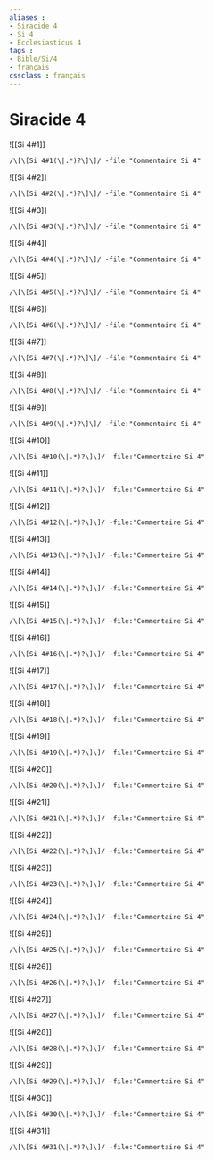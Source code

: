 ```yaml
---
aliases : 
- Siracide 4
- Si 4
- Ecclesiasticus 4
tags : 
- Bible/Si/4
- français
cssclass : français
---
```


# Siracide 4

![[Si 4#1]]

```query
/\[\[Si 4#1(\|.*)?\]\]/ -file:"Commentaire Si 4"
```

![[Si 4#2]]

```query
/\[\[Si 4#2(\|.*)?\]\]/ -file:"Commentaire Si 4"
```

![[Si 4#3]]

```query
/\[\[Si 4#3(\|.*)?\]\]/ -file:"Commentaire Si 4"
```

![[Si 4#4]]

```query
/\[\[Si 4#4(\|.*)?\]\]/ -file:"Commentaire Si 4"
```

![[Si 4#5]]

```query
/\[\[Si 4#5(\|.*)?\]\]/ -file:"Commentaire Si 4"
```

![[Si 4#6]]

```query
/\[\[Si 4#6(\|.*)?\]\]/ -file:"Commentaire Si 4"
```

![[Si 4#7]]

```query
/\[\[Si 4#7(\|.*)?\]\]/ -file:"Commentaire Si 4"
```

![[Si 4#8]]

```query
/\[\[Si 4#8(\|.*)?\]\]/ -file:"Commentaire Si 4"
```

![[Si 4#9]]

```query
/\[\[Si 4#9(\|.*)?\]\]/ -file:"Commentaire Si 4"
```

![[Si 4#10]]

```query
/\[\[Si 4#10(\|.*)?\]\]/ -file:"Commentaire Si 4"
```

![[Si 4#11]]

```query
/\[\[Si 4#11(\|.*)?\]\]/ -file:"Commentaire Si 4"
```

![[Si 4#12]]

```query
/\[\[Si 4#12(\|.*)?\]\]/ -file:"Commentaire Si 4"
```

![[Si 4#13]]

```query
/\[\[Si 4#13(\|.*)?\]\]/ -file:"Commentaire Si 4"
```

![[Si 4#14]]

```query
/\[\[Si 4#14(\|.*)?\]\]/ -file:"Commentaire Si 4"
```

![[Si 4#15]]

```query
/\[\[Si 4#15(\|.*)?\]\]/ -file:"Commentaire Si 4"
```

![[Si 4#16]]

```query
/\[\[Si 4#16(\|.*)?\]\]/ -file:"Commentaire Si 4"
```

![[Si 4#17]]

```query
/\[\[Si 4#17(\|.*)?\]\]/ -file:"Commentaire Si 4"
```

![[Si 4#18]]

```query
/\[\[Si 4#18(\|.*)?\]\]/ -file:"Commentaire Si 4"
```

![[Si 4#19]]

```query
/\[\[Si 4#19(\|.*)?\]\]/ -file:"Commentaire Si 4"
```

![[Si 4#20]]

```query
/\[\[Si 4#20(\|.*)?\]\]/ -file:"Commentaire Si 4"
```

![[Si 4#21]]

```query
/\[\[Si 4#21(\|.*)?\]\]/ -file:"Commentaire Si 4"
```

![[Si 4#22]]

```query
/\[\[Si 4#22(\|.*)?\]\]/ -file:"Commentaire Si 4"
```

![[Si 4#23]]

```query
/\[\[Si 4#23(\|.*)?\]\]/ -file:"Commentaire Si 4"
```

![[Si 4#24]]

```query
/\[\[Si 4#24(\|.*)?\]\]/ -file:"Commentaire Si 4"
```

![[Si 4#25]]

```query
/\[\[Si 4#25(\|.*)?\]\]/ -file:"Commentaire Si 4"
```

![[Si 4#26]]

```query
/\[\[Si 4#26(\|.*)?\]\]/ -file:"Commentaire Si 4"
```

![[Si 4#27]]

```query
/\[\[Si 4#27(\|.*)?\]\]/ -file:"Commentaire Si 4"
```

![[Si 4#28]]

```query
/\[\[Si 4#28(\|.*)?\]\]/ -file:"Commentaire Si 4"
```

![[Si 4#29]]

```query
/\[\[Si 4#29(\|.*)?\]\]/ -file:"Commentaire Si 4"
```

![[Si 4#30]]

```query
/\[\[Si 4#30(\|.*)?\]\]/ -file:"Commentaire Si 4"
```

![[Si 4#31]]

```query
/\[\[Si 4#31(\|.*)?\]\]/ -file:"Commentaire Si 4"
```

